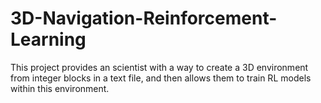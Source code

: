 # 3D-Navigation-Reinforcement-Learning
This project provides an scientist with a way to create a 3D environment from integer blocks in a text file, and then allows them to train RL models within this environment.
